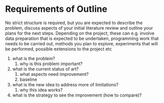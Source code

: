 # Requirements of Outline

No strict structure is required, but you are expected to describe the problem, discuss aspects of your initial literature review and outline your plans for the next steps. Depending on the project, these can e.g. involve data preparation that is expected to be undertaken, programming work that needs to be carried out, methods you plan to explore, experiments that will be performed, possible extensions to the project etc

1. what is the problem?
    1. why is this problem important?
2. what is the current status of art?
    1. what aspects need improvement?
    2. baseline
3. what is the new idea to address more of limitations?
    1. why this idea works?
4. what is the strategy to see the improvement (how to compare)?